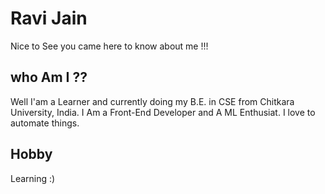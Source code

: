 # Ravi Jain

Nice to See you came here to know about me !!!

## who Am I ??

Well I'am a Learner and currently doing my B.E. in CSE from Chitkara University, India. I Am a Front-End Developer and A ML Enthusiat.
I love to automate things.

## Hobby

Learning :)
